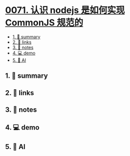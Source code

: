 # [0071. 认识 nodejs 是如何实现 CommonJS 规范的](https://github.com/Tdahuyou/TNotes.javascript/tree/main/notes/0071.%20%E8%AE%A4%E8%AF%86%20nodejs%20%E6%98%AF%E5%A6%82%E4%BD%95%E5%AE%9E%E7%8E%B0%20CommonJS%20%E8%A7%84%E8%8C%83%E7%9A%84)


<!-- region:toc -->

- [1. 📝 summary](#1--summary)
- [2. 🔗 links](#2--links)
- [3. 📒 notes](#3--notes)
- [4. 💻 demo](#4--demo)
- [5. 🤖 AI](#5--ai)

<!-- endregion:toc -->

## 1. 📝 summary

## 2. 🔗 links
## 3. 📒 notes
## 4. 💻 demo
## 5. 🤖 AI
